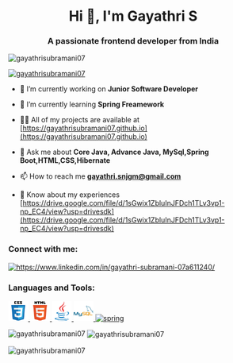 <h1 align="center">Hi 👋, I'm Gayathri S</h1>
<h3 align="center">A passionate frontend developer from India</h3>

<p align="left"> <img src="https://komarev.com/ghpvc/?username=gayathrisubramani07&label=Profile%20views&color=0e75b6&style=flat" alt="gayathrisubramani07" /> </p>

<p align="left"> <a href="https://github.com/ryo-ma/github-profile-trophy"><img src="https://github-profile-trophy.vercel.app/?username=gayathrisubramani07" alt="gayathrisubramani07" /></a> </p>

- 🔭 I’m currently working on **Junior Software Developer**

- 🌱 I’m currently learning **Spring Freamework**

- 👨‍💻 All of my projects are available at [https://gayathrisubramani07.github.io](https://gayathrisubramani07.github.io)

- 💬 Ask me about **Core Java, Advance Java, MySql,Spring Boot,HTML,CSS,Hibernate**

- 📫 How to reach me **gayathri.snjgm@gmail.com**

- 📄 Know about my experiences [https://drive.google.com/file/d/1sGwix1ZbluInJFDch1TLv3vp1-np_EC4/view?usp=drivesdk](https://drive.google.com/file/d/1sGwix1ZbluInJFDch1TLv3vp1-np_EC4/view?usp=drivesdk)

<h3 align="left">Connect with me:</h3>
<p align="left">
<a href="https://linkedin.com/in/https://www.linkedin.com/in/gayathri-subramani-07a611240/" target="blank"><img align="center" src="https://raw.githubusercontent.com/rahuldkjain/github-profile-readme-generator/master/src/images/icons/Social/linked-in-alt.svg" alt="https://www.linkedin.com/in/gayathri-subramani-07a611240/" height="30" width="40" /></a>
</p>

<h3 align="left">Languages and Tools:</h3>
<p align="left"> <a href="https://www.w3schools.com/css/" target="_blank" rel="noreferrer"> <img src="https://raw.githubusercontent.com/devicons/devicon/master/icons/css3/css3-original-wordmark.svg" alt="css3" width="40" height="40"/> </a> <a href="https://www.w3.org/html/" target="_blank" rel="noreferrer"> <img src="https://raw.githubusercontent.com/devicons/devicon/master/icons/html5/html5-original-wordmark.svg" alt="html5" width="40" height="40"/> </a> <a href="https://www.java.com" target="_blank" rel="noreferrer"> <img src="https://raw.githubusercontent.com/devicons/devicon/master/icons/java/java-original.svg" alt="java" width="40" height="40"/> </a> <a href="https://www.mysql.com/" target="_blank" rel="noreferrer"> <img src="https://raw.githubusercontent.com/devicons/devicon/master/icons/mysql/mysql-original-wordmark.svg" alt="mysql" width="40" height="40"/> </a> <a href="https://spring.io/" target="_blank" rel="noreferrer"> <img src="https://www.vectorlogo.zone/logos/springio/springio-icon.svg" alt="spring" width="40" height="40"/> </a> </p>

<p><img align="left" src="https://github-readme-stats.vercel.app/api/top-langs?username=gayathrisubramani07&show_icons=true&locale=en&layout=compact" alt="gayathrisubramani07" /></p>

<p>&nbsp;<img align="center" src="https://github-readme-stats.vercel.app/api?username=gayathrisubramani07&show_icons=true&locale=en" alt="gayathrisubramani07" /></p>

<p><img align="center" src="https://github-readme-streak-stats.herokuapp.com/?user=gayathrisubramani07&" alt="gayathrisubramani07" /></p>
